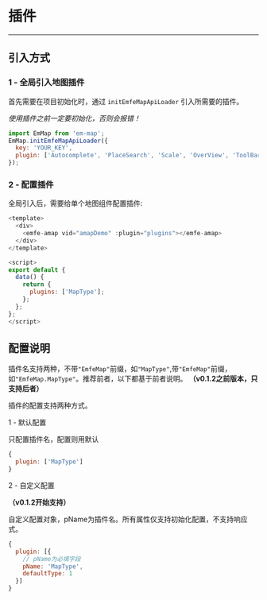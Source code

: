 # 插件

---

## 引入方式

### 1 - 全局引入地图插件

首先需要在项目初始化时，通过 `initEmfeMapApiLoader` 引入所需要的插件。

*使用插件之前一定要初始化，否则会报错！*

```javascript
import EmMap from 'em-map';
EmMap.initEmfeMapApiLoader({
  key: 'YOUR_KEY',
  plugin: ['Autocomplete', 'PlaceSearch', 'Scale', 'OverView', 'ToolBar', 'MapType', 'PolyEditor', 'EmfeMap.CircleEditor']
});
```

### 2 - 配置插件

全局引入后，需要给单个地图组件配置插件:

```javascript
<template>
  <div>
    <emfe-amap vid="amapDemo" :plugin="plugins"></emfe-amap>
  </div>
</template>

<script>
export default {
  data() {
    return {
      plugins: ['MapType'];
    };
  };
};
</script>
```

## 配置说明

插件名支持两种，不带`"EmfeMap"`前缀，如`"MapType"`,带`"EmfeMap"`前缀，如`"EmfeMap.MapType"`。推荐前者，以下都基于前者说明。
**（v0.1.2之前版本，只支持后者）**

插件的配置支持两种方式。

1 - 默认配置

只配置插件名，配置则用默认

```javascript
{
  plugin: ['MapType']
}
```

2 - 自定义配置

**（v0.1.2开始支持）**

自定义配置对象，pName为插件名。所有属性仅支持初始化配置，不支持响应式。

```javascript
{
  plugin: [{
    // pName为必填字段
    pName: 'MapType',
    defaultType: 1
  }]
}
```
